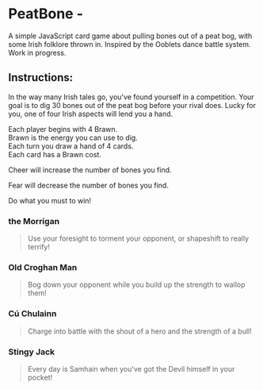 # PeatBone - 
A simple JavaScript card game about pulling bones out of a peat bog, with some Irish folklore thrown in. Inspired by the Ooblets dance battle system. Work in progress.

## Instructions:
In the way many Irish tales go, you've found yourself in a competition. Your goal is to dig 30 bones out of the peat bog before your rival does. Lucky for you, one of four Irish aspects will lend you a hand. 

Each player begins with 4 Brawn. <br>
Brawn is the energy you can use to dig. <br> 
Each turn you draw a hand of 4 cards. <br>
Each card has a Brawn cost. <br>

Cheer will increase the number of bones you find.

Fear will decrease the number of bones you find.

Do what you must to win!

### the Morrígan
> Use your foresight to torment your opponent, or shapeshift to really terrify! 

### Old Croghan Man
> Bog down your opponent while you build up the strength to wallop them!

### Cú Chulainn
> Charge into battle with the shout of a hero and the strength of a bull! 

### Stingy Jack
> Every day is Samhain when you've got the Devil himself in your pocket!